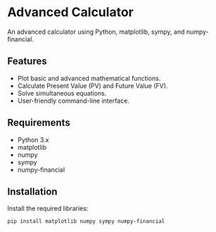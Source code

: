 # Advanced Calculator

An advanced calculator using Python, matplotlib, sympy, and numpy-financial.

## Features
- Plot basic and advanced mathematical functions.
- Calculate Present Value (PV) and Future Value (FV).
- Solve simultaneous equations.
- User-friendly command-line interface.

## Requirements
- Python 3.x
- matplotlib
- numpy
- sympy
- numpy-financial

## Installation
Install the required libraries:

```bash
pip install matplotlib numpy sympy numpy-financial
